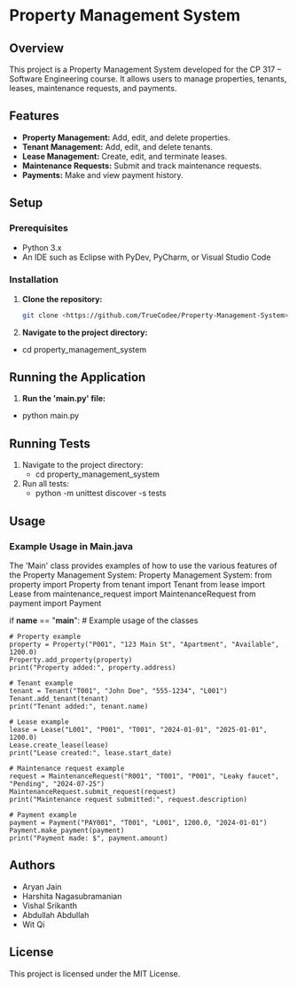 # Property Management System

## Overview
This project is a Property Management System developed for the CP 317 – Software Engineering course. It allows users to manage properties, tenants, leases, maintenance requests, and payments.

## Features
- **Property Management:** Add, edit, and delete properties.
- **Tenant Management:** Add, edit, and delete tenants.
- **Lease Management:** Create, edit, and terminate leases.
- **Maintenance Requests:** Submit and track maintenance requests.
- **Payments:** Make and view payment history.

## Setup

### Prerequisites
- Python 3.x
- An IDE such as Eclipse with PyDev, PyCharm, or Visual Studio Code

### Installation
1. **Clone the repository:**
   ```bash
   git clone <https://github.com/TrueCodee/Property-Management-System>

2. **Navigate to the project directory:**
- cd property_management_system
 
 
## Running the Application
1. **Run the 'main.py' file:**
  - python main.py

## Running Tests
1. Navigate to the project directory:
   - cd property_management_system
2. Run all tests:
   - python -m unittest discover -s tests

## Usage
### Example Usage in Main.java
The 'Main' class provides examples of how to use the various features of the Property Management System:
Property Management System:
from property import Property
from tenant import Tenant
from lease import Lease
from maintenance_request import MaintenanceRequest
from payment import Payment

if __name__ == "__main__":
    # Example usage of the classes

    # Property example
    property = Property("P001", "123 Main St", "Apartment", "Available", 1200.0)
    Property.add_property(property)
    print("Property added:", property.address)

    # Tenant example
    tenant = Tenant("T001", "John Doe", "555-1234", "L001")
    Tenant.add_tenant(tenant)
    print("Tenant added:", tenant.name)

    # Lease example
    lease = Lease("L001", "P001", "T001", "2024-01-01", "2025-01-01", 1200.0)
    Lease.create_lease(lease)
    print("Lease created:", lease.start_date)

    # Maintenance request example
    request = MaintenanceRequest("R001", "T001", "P001", "Leaky faucet", "Pending", "2024-07-25")
    MaintenanceRequest.submit_request(request)
    print("Maintenance request submitted:", request.description)

    # Payment example
    payment = Payment("PAY001", "T001", "L001", 1200.0, "2024-01-01")
    Payment.make_payment(payment)
    print("Payment made: $", payment.amount)



## Authors
- Aryan Jain
- Harshita Nagasubramanian 
- Vishal Srikanth 
- Abdullah Abdullah 
- Wit Qi

## License
This project is licensed under the MIT License.
    
